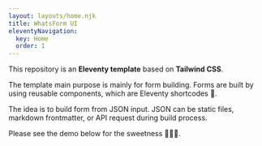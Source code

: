 ```yaml
---
layout: layouts/home.njk
title: WhatsForm UI
eleventyNavigation:
  key: Home
  order: 1
---
```


This repository is an **Eleventy template** based on **Tailwind CSS**.

The template main purpose is mainly for form building. Forms are built by using reusable components, which are Eleventy shortcodes 🍰.

The idea is to build form from JSON input. JSON can be static files, markdown frontmatter, or API request during build process.


Please see the demo below for the sweetness 🍬🍬🍬.